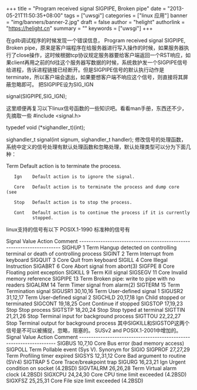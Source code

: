 +++
title = "Program received signal SIGPIPE, Broken pipe"
date = "2013-05-21T11:50:35+08:00"
tags = ["uwsgi"]
categories = ["linux 应用"]
banner = "img/banners/banner-2.jpg"
draft = false
author = "helight"
authorlink = "https://helight.cn"
summary = ""
keywords = ["uwsgi"]
+++

在gdb调试程序的时候发现一个错误信息， Program received signal SIGPIPE, Broken pipe，原来是客户端程序在给服务器进行写入操作的时候，如果服务器执行了close操作，这时候根据tcp协议规定服务器要给客户端返回一个RST响应，如果client再用之前的fd往这个服务器写数据的时候，系统救护发一个SIGPIPE信号给进程，告诉进程链接已经断开。但是SIGPIPE信号的默认执行动作是terminate，所以客户端会退出，如果要想客户端不响应这个信号，则直接将其屏蔽忽略即可。
把SIGPIPE设为SIG_IGN

signal(SIGPIPE,SIG_IGN);

这里顺便再复习以下linux信号函数的一些知识吧。看看man手册，东西还不少，先摘取一些
#include <signal.h>

typedef void (*sighandler_t)(int);

sighandler_t signal(int signum, sighandler_t handler);
修改信号的处理函数，系统中定义的信号处理有默认处理函数和忽略处理，默认处理类型可以分为下面几种：

Term   Default action is to terminate the process.

       Ign    Default action is to ignore the signal.

       Core   Default action is to terminate the process and dump core (see

       Stop   Default action is to stop the process.

       Cont   Default action is to continue the process if it is currently
              stopped.
linux支持的信号有以下
POSIX.1-1990 标准种的信号有

Signal     Value     Action   Comment
       ----------------------------------------------------------------------
       SIGHUP        1       Term    Hangup detected on controlling terminal
                                     or death of controlling process
       SIGINT        2       Term    Interrupt from keyboard
       SIGQUIT       3       Core    Quit from keyboard
       SIGILL        4       Core    Illegal Instruction
       SIGABRT       6       Core    Abort signal from abort(3)
       SIGFPE        8       Core    Floating point exception
       SIGKILL       9       Term    Kill signal
       SIGSEGV      11       Core    Invalid memory reference
       SIGPIPE      13       Term    Broken pipe: write to pipe with no
                                     readers
       SIGALRM      14       Term    Timer signal from alarm(2)
       SIGTERM      15       Term    Termination signal
       SIGUSR1   30,10,16    Term    User-defined signal 1
       SIGUSR2   31,12,17    Term    User-defined signal 2
       SIGCHLD   20,17,18    Ign     Child stopped or terminated
       SIGCONT   19,18,25    Cont    Continue if stopped
       SIGSTOP   17,19,23    Stop    Stop process
       SIGTSTP   18,20,24    Stop    Stop typed at terminal
       SIGTTIN   21,21,26    Stop    Terminal input for background process
       SIGTTOU   22,22,27    Stop    Terminal output for background process
其中SIGKILL和SIGSTOP这两个信号是不可以被捕捉，忽略，阻塞的。
SUSv2 and POSIX.1-2001中增加的。
 Signal       Value     Action   Comment
       --------------------------------------------------------------------
       SIGBUS      10,7,10     Core    Bus error (bad memory access)
       SIGPOLL                 Term    Pollable event (Sys V).
                                       Synonym for SIGIO
       SIGPROF     27,27,29    Term    Profiling timer expired
       SIGSYS      12,31,12    Core    Bad argument to routine (SVr4)
       SIGTRAP        5        Core    Trace/breakpoint trap
       SIGURG      16,23,21    Ign     Urgent condition on socket (4.2BSD)
       SIGVTALRM   26,26,28    Term    Virtual alarm clock (4.2BSD)
       SIGXCPU     24,24,30    Core    CPU time limit exceeded (4.2BSD)
       SIGXFSZ     25,25,31    Core    File size limit exceeded (4.2BSD)
